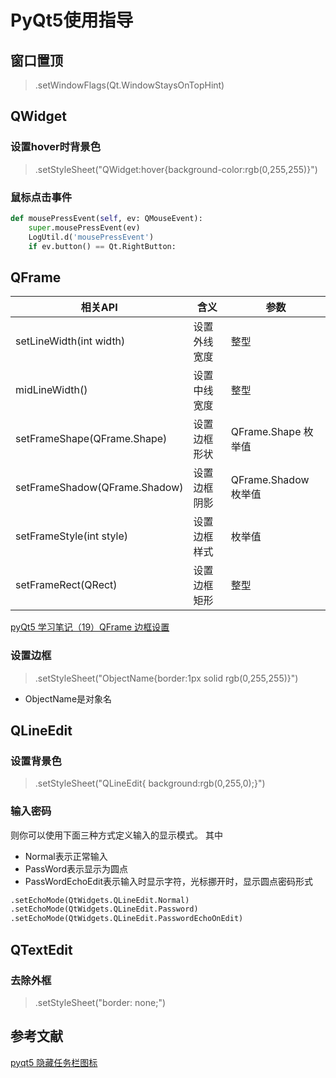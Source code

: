 # PyQt5使用指导

## 窗口置顶

> .setWindowFlags(Qt.WindowStaysOnTopHint)

## QWidget

### 设置hover时背景色

> .setStyleSheet("QWidget:hover{background-color:rgb(0,255,255)}")

### 鼠标点击事件

```python
def mousePressEvent(self, ev: QMouseEvent):
    super.mousePressEvent(ev)
    LogUtil.d('mousePressEvent')
    if ev.button() == Qt.RightButton:
```

## QFrame

相关API|	含义|	参数
---|---|---
setLineWidth(int width)|	设置外线宽度|	整型
midLineWidth()|	设置中线宽度|	整型
setFrameShape(QFrame.Shape)|	设置边框形状|	QFrame.Shape 枚举值
setFrameShadow(QFrame.Shadow)|	设置边框阴影|	QFrame.Shadow 枚举值
setFrameStyle(int style)|	设置边框样式|	枚举值
setFrameRect(QRect)|	设置边框矩形|	整型

[pyQt5 学习笔记（19）QFrame 边框设置](https://blog.csdn.net/qq_17351161/article/details/102987451)

### 设置边框

> .setStyleSheet("ObjectName{border:1px solid rgb(0,255,255)}")

* ObjectName是对象名

## QLineEdit

### 设置背景色

> .setStyleSheet("QLineEdit{ background:rgb(0,255,0);}")

### 输入密码

则你可以使用下面三种方式定义输入的显示模式。
其中

* Normal表示正常输入
* PassWord表示显示为圆点
* PassWordEchoEdit表示输入时显示字符，光标挪开时，显示圆点密码形式

```python
.setEchoMode(QtWidgets.QLineEdit.Normal)
.setEchoMode(QtWidgets.QLineEdit.Password)
.setEchoMode(QtWidgets.QLineEdit.PasswordEchoOnEdit)
```

## QTextEdit

### 去除外框

> .setStyleSheet("border: none;")

## 参考文献

[pyqt5 隐藏任务栏图标](https://blog.csdn.net/marwenx/article/details/107226153)
